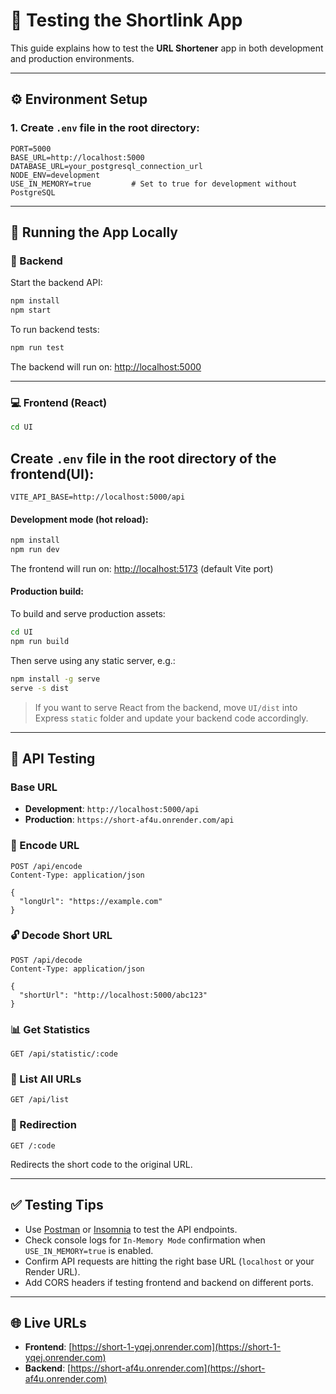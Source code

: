 # 🧪 Testing the Shortlink App

This guide explains how to test the **URL Shortener** app in both development and production environments.

---

## ⚙️ Environment Setup

### 1. Create `.env` file in the root directory:

```dotenv
PORT=5000
BASE_URL=http://localhost:5000
DATABASE_URL=your_postgresql_connection_url
NODE_ENV=development
USE_IN_MEMORY=true         # Set to true for development without PostgreSQL
```

---

## 🚀 Running the App Locally

### 🔧 Backend

Start the backend API:

```bash
npm install
npm start
```

To run backend tests:

```bash
npm run test
```

The backend will run on: [http://localhost:5000](http://localhost:5000)

---

### 💻 Frontend (React)
```bash
cd UI
```

## Create `.env` file in the root directory of the frontend(UI):

```dotenv
VITE_API_BASE=http://localhost:5000/api
```

#### Development mode (hot reload):

```bash
npm install
npm run dev
```

The frontend will run on: [http://localhost:5173](http://localhost:5173) (default Vite port)

#### Production build:

To build and serve production assets:

```bash
cd UI
npm run build
```

Then serve using any static server, e.g.:

```bash
npm install -g serve
serve -s dist
```

> If you want to serve React from the backend, move `UI/dist` into Express `static` folder and update your backend code accordingly.

---

## 🔌 API Testing

### Base URL

- **Development**: `http://localhost:5000/api`
- **Production**: `https://short-af4u.onrender.com/api`

### 🔁 Encode URL

```http
POST /api/encode
Content-Type: application/json

{
  "longUrl": "https://example.com"
}
```

### 🔓 Decode Short URL

```http
POST /api/decode
Content-Type: application/json

{
  "shortUrl": "http://localhost:5000/abc123"
}
```

### 📊 Get Statistics

```http
GET /api/statistic/:code
```

### 📄 List All URLs

```http
GET /api/list
```

### 🔀 Redirection

```http
GET /:code
```

Redirects the short code to the original URL.

---

## ✅ Testing Tips

- Use [Postman](https://www.postman.com/) or [Insomnia](https://insomnia.rest/) to test the API endpoints.
- Check console logs for `In-Memory Mode` confirmation when `USE_IN_MEMORY=true` is enabled.
- Confirm API requests are hitting the right base URL (`localhost` or your Render URL).
- Add CORS headers if testing frontend and backend on different ports.

---

## 🌐 Live URLs

- **Frontend**: [https://short-1-yqej.onrender.com](https://short-1-yqej.onrender.com)
- **Backend**: [https://short-af4u.onrender.com](https://short-af4u.onrender.com)
